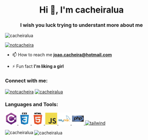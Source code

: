 <h1 align="center">Hi 👋, I'm cacheiralua</h1>
<h3 align="center">I wish you luck trying to understant more about me</h3>

<p align="left"> <img src="https://komarev.com/ghpvc/?username=cacheiralua&label=Profile%20views&color=b363ca&style=flat" alt="cacheiralua" /> </p>

<p align="left"> <a href="https://twitter.com/notcacheira" target="blank"><img src="https://img.shields.io/twitter/follow/notcacheira?logo=twitter&style=for-the-badge" alt="notcacheira" /></a> </p>

- 📫 How to reach me **joao.cacheira@hotmail.com**

- ⚡ Fun fact **I'm liking a girl**

<h3 align="left">Connect with me:</h3>
<p align="left">
<a href="https://twitter.com/notcacheira" target="blank"><img align="center" src="https://raw.githubusercontent.com/rahuldkjain/github-profile-readme-generator/master/src/images/icons/Social/twitter.svg" alt="notcacheira" height="30" width="40" /></a>
<a href="https://instagram.com/cacheiralua" target="blank"><img align="center" src="https://raw.githubusercontent.com/rahuldkjain/github-profile-readme-generator/master/src/images/icons/Social/instagram.svg" alt="cacheiralua" height="30" width="40" /></a>
</p>

<h3 align="left">Languages and Tools:</h3>
<p align="left"> <a href="https://www.w3schools.com/cs/" target="_blank" rel="noreferrer"> <img src="https://raw.githubusercontent.com/devicons/devicon/master/icons/csharp/csharp-original.svg" alt="csharp" width="40" height="40"/> </a> <a href="https://www.w3schools.com/css/" target="_blank" rel="noreferrer"> <img src="https://raw.githubusercontent.com/devicons/devicon/master/icons/css3/css3-original-wordmark.svg" alt="css3" width="40" height="40"/> </a> <a href="https://www.w3.org/html/" target="_blank" rel="noreferrer"> <img src="https://raw.githubusercontent.com/devicons/devicon/master/icons/html5/html5-original-wordmark.svg" alt="html5" width="40" height="40"/> </a> <a href="https://developer.mozilla.org/en-US/docs/Web/JavaScript" target="_blank" rel="noreferrer"> <img src="https://raw.githubusercontent.com/devicons/devicon/master/icons/javascript/javascript-original.svg" alt="javascript" width="40" height="40"/> </a> <a href="https://www.mysql.com/" target="_blank" rel="noreferrer"> <img src="https://raw.githubusercontent.com/devicons/devicon/master/icons/mysql/mysql-original-wordmark.svg" alt="mysql" width="40" height="40"/> </a> <a href="https://www.php.net" target="_blank" rel="noreferrer"> <img src="https://raw.githubusercontent.com/devicons/devicon/master/icons/php/php-original.svg" alt="php" width="40" height="40"/> </a> <a href="https://tailwindcss.com/" target="_blank" rel="noreferrer"> <img src="https://www.vectorlogo.zone/logos/tailwindcss/tailwindcss-icon.svg" alt="tailwind" width="40" height="40"/> </a> </p>

<p><img align="left" src="https://github-readme-stats.vercel.app/api/top-langs?username=cacheiralua&show_icons=true&theme=tokyonight&locale=en&layout=compact" alt="cacheiralua" /></p>

<p>&nbsp;<img align="center" src="https://github-readme-stats.vercel.app/api?username=cacheiralua&show_icons=true&theme=tokyonight&locale=en" alt="cacheiralua" /></p>
